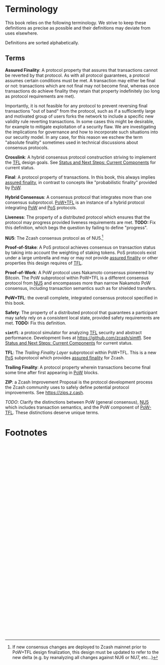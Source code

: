 # Terminology

This book relies on the following terminology. We strive to keep these definitions as precise as possible and their definitions may deviate from uses elsewhere.

Definitions are sorted alphabetically.

## Terms

<span id="definition-assured-finality"></span>**Assured Finality**: A protocol property that assures that transactions cannot be reverted by that protocol. As with all protocol guarantees, a protocol assumes certain conditions must be met. A transaction may either be final or not: transactions which are not final may not become final, whereas once transactions do achieve finality they retain that property indefinitely (so long as protocol requirements are met).

Importantly, it is not feasible for any protocol to prevent reversing final transactions "out of band" from the protocol, such as if a sufficiently large and motivated group of users forks the network to include a specific new validity rule reverting transactions. In some cases this might be desirable, for example to mitigate exploitation of a security flaw. We are investigating the implications for governance and how to incorporate such situations into our security model. In any case, for this reason we eschew the term "absolute finality" sometimes used in technical discussions about consensus protocols.

<span id="definition-crosslink"></span>**Crosslink**: A hybrid consensus protocol construction striving to implement the [TFL](#definition-tfl) design goals. See [Status and Next Steps: Current Components](./introduction/status-and-next-steps.md#current-components) for current status.

<span id="definition-final"></span>**Final**: A protocol property of transactions. In this book, this always implies [assured finality](#definition-assured-finality), in contrast to concepts like "probabilistic finality" provided by [PoW](#definition-pow).

<span id="definition-hybrid-consensus"></span>**Hybrid Consensus**: A consensus protocol that integrates more than one consensus subprotocol. [PoW+TFL](#definition-pow-tfl) is an instance of a hybrid protocol integrating [PoW](#definition-pow) and [PoS](#definition-pos) protocols.

<span id="definition-liveness"></span>**Liveness**: The property of a distributed protocol which ensures that the protocol may progress provided liveness requirements are met. **TODO:** Fix this definition, which begs the question by failing to define "progress".

<span id="definition-nu5"></span>**NU5**: The Zcash consensus protocol as of NU5.[^new-mainnet-precursors]

<span id="definition-pos"></span>**Proof-of-Stake**: A PoS protocol achieves consensus on transaction status by taking into account the weighting of staking tokens. PoS protocols exist under a large umbrella and may or may not provide [assured finality](#definition-assured-finality) or other properties this design requires of [TFL](#definition-tfl).

<span id="definition-pow"></span>**Proof-of-Work**: A PoW protocol uses Nakamoto consensus pioneered by Bitcoin. The PoW subprotocol within PoW+TFL is a different consensus protocol from [NU5](#definition-nu5) and encompasses more than narrow Nakamoto PoW consensus, including transaction semantics such as for shielded transfers.

<span id="definition-pow-tfl"></span>**PoW+TFL**: the overall complete, integrated consensus protocol specified in this book.

<span id="definition-safety"></span>**Safety**: The property of a distributed protocol that guarantees a participant may safely rely on a consistent local state, provided safety requirements are met. **TODO:** Fix this definition.

<span id="definition-simtfl"></span>**`simtfl`**: a protocol simulator for analyzing [TFL](#definition-tfl) security and abstract performance. Development lives at <https://github.com/zcash/simtfl>. See [Status and Next Steps: Current Components](./introduction/status-and-next-steps.md#current-components) for current status.

<span id="definition-tfl"></span>**TFL**: The *Trailing Finality Layer* subprotocol within PoW+TFL. This is a new [PoS](#definition-pos) subprotocol which provides [assured finality](#definition-assured-finality) for Zcash.

<span id="definition-trailing-finality"></span>**Trailing Finality**: A protocol property wherein transactions become final some time after first appearing in [PoW](#definition-pow) blocks.

<span id="definition-zip"></span>**ZIP**: a Zcash Improvement Proposal is the protocol development process the Zcash community uses to safely define potential protocol improvements. See <https://zips.z.cash>.

*TODO*: Clarify the distinctions between PoW (general consensus), [NU5](#definition-nu5) which includes transaction semantics, and the PoW component of [PoW-TFL](#definition-pow-tfl). These distinctions deserve unique terms.

# Footnotes

[^new-mainnet-precursors]: If new consensus changes are deployed to Zcash mainnet prior to PoW+TFL design finalization, this design must be updated to refer to the new delta (e.g. by reanalyzing all changes against NU6 or NU7, etc…)

<pre>







































</pre>
